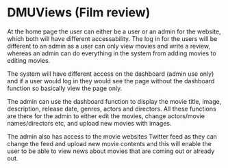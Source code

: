 # DMUViews (Film review)

At the home page the user can either be a user or an admin for the website, which both will have different accessability. The log in for the users will be different to an admin as a user can only view movies and write a review, whereas an admin can do everything in the system from adding movies to editing movies. 

The system will have different access on the dashboard (admin use only) and if a user would log in they would see the page without the dashboard function so basically view the page only. 

The admin can use the dashboard function to display the movie title, image, description, release date, genres, actors and directors. All these functions are there for the admin to either edit the movies, change actors/movie names/directors etc, and upload new movies with images.

The admin also has access to the movie websites Twitter feed as they can change the feed and upload new movie contents and this will enable the user to be able to view news about movies that are coming out or already out. 






 


 
